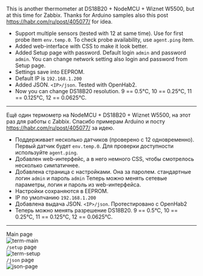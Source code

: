 This is another thermometer at DS18B20 + NodeMCU + Wiznet W5500, but at this time for Zabbix. 
Thanks for Arduino samples also this post https://habr.com/ru/post/405077/ for idea.

* Support multiple sensors (tested with 12 at same time). Use for first probe item `env.temp.0`.
To check probe availability, use `agent.ping` item.
* Added web-interface with CSS to make it look better.
* Added Setup page with password. Default login `admin` and password `admin`. You can change network setting also login and password from Setup page.
* Settings save into EEPROM.
* Default IP is `192.168.1.200`
* Added JSON. `<IP>/json`. Tested with OpenHab2.
* Now you can change DS18B20 resolution.  9 == 0.5°C, 10 == 0.25°C, 11 == 0.125°C, 12 == 0.0625°C.

_____
Ещё один термометр на NodeMCU + DS18B20 + Wiznet W5500, на этот раз для работы с Zabbix. Спасибо примерам Arduino и посту https://habr.com/ru/post/405077/ за идею. 

* Поддерживает несколько датчиков (проверено с 12 одновременно). Первый датчик будет `env.temp.0`. Для проверки доступности используйте `agent.ping`.
* Добавлен web-интерфейс, а в него немного CSS, чтобы смотрелось несколько симпатичнее.
* Добавлена страница с настройками. Она за паролем. стандартные логин `admin` и пароль `admin` Теперь можно менять сетевые параметры, логин и пароль из web-интерфейса. 
* Настройки сохраняются в EEPROM.
* IP по умолчанию `192.168.1.200`
* Добавлена выдача JSON. `<IP>/json`. Протестировано с OpenHab2
* Теперь можно менять разрешение DS18B20.  9 == 0.5°C, 10 == 0.25°C, 11 == 0.125°C, 12 == 0.0625°C.
_____
 Main page\
![term-main](https://user-images.githubusercontent.com/59312754/82117491-eb6ed380-9778-11ea-8fc8-4f140aa62ece.PNG)\
 `/setup` page\
![term-setup](https://user-images.githubusercontent.com/59312754/82117347-f2e1ad00-9777-11ea-83a5-0249688fc383.PNG)\
 `/json` page\
![json-page](https://user-images.githubusercontent.com/59312754/82117495-faee1c80-9778-11ea-9d2f-def74519ee22.PNG)

